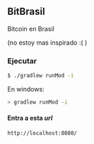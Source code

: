 ## BitBrasil

Bitcoin en Brasil 

(no estoy mas inspirado :( )

### Ejecutar

````sh
$ ./gradlew runMod -i
````

En windows:

````sh
> gradlew runMod -i
````

#### Entra a esta _url_

````
http://localhost:8080/
````
